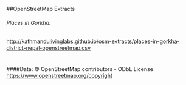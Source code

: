 ##OpenStreetMap Extracts

###### Places in Gorkha:
<a href = "http://kathmandulivinglabs.github.io/osm-extracts/places-in-gorkha-district-nepal-openstreetmap.csv" download>http://kathmandulivinglabs.github.io/osm-extracts/places-in-gorkha-district-nepal-openstreetmap.csv</a>



#
#
#
#
#
#
#
#
#
#
####Data: © OpenStreetMap contributors - ODbL License https://www.openstreetmap.org/copyright

